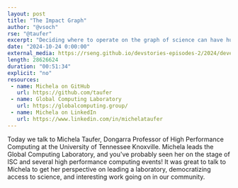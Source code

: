 ```yaml
---
layout: post
title: "The Impact Graph"
author: "@vsoch"
rse: "@taufer"
excerpt: "Deciding where to operate on the graph of science can have huge implications for impact."
date: "2024-10-24 0:00:00"
external_media: https://rseng.github.io/devstories-episodes-2/2024/developer-stories-michela-taufer-episode-101.mp3
length: 28626624
duration: "00:51:34"
explicit: "no"
resources:
 - name: Michela on GitHub
   url: https://github.com/taufer
 - name: Global Computing Laboratory
   url: https://globalcomputing.group/
 - name: Michela on LinkedIn
   url: https://www.linkedin.com/in/michelataufer
---
```


Today we talk to Michela Taufer, Dongarra Professor of High Performance Computing at the University of Tennessee Knoxville. Michela leads the Global Computing Laboratory, and you've probably seen her on the stage of ISC and several high performance computing events! It was great to talk to Michela to get her perspective on leading a laboratory, democratizing access to science, and interesting work going on in our community.
